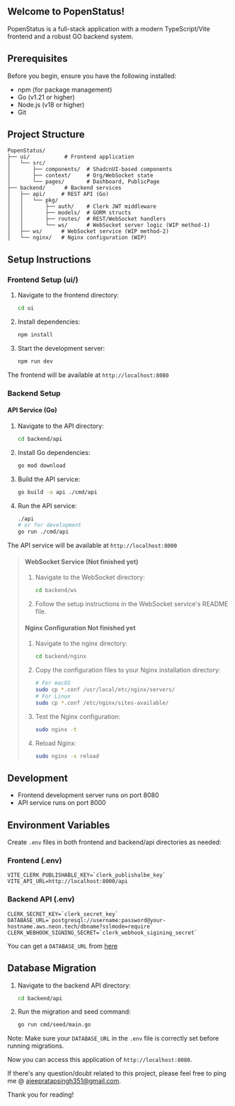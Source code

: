 ## Welcome to PopenStatus!

PopenStatus is a full-stack application with a modern TypeScript/Vite frontend and a robust GO backend system.

## Prerequisites

Before you begin, ensure you have the following installed:
- npm (for package management)
- Go (v1.21 or higher)
- Node.js (v18 or higher)
- Git

## Project Structure

```
PopenStatus/
├── ui/           # Frontend application
│   └── src/
│       ├── components/  # ShadcnUI-based components
│       ├── context/     # Org/WebSocket state
│       └── pages/       # Dashboard, PublicPage
├── backend/      # Backend services
│   ├── api/     # REST API (Go)
│   │   └── pkg/
│   │       ├── auth/    # Clerk JWT middleware
│   │       ├── models/  # GORM structs
│   │       ├── routes/  # REST/WebSocket handlers
│   │       └── ws/      # WebSocket server logic (WIP method-1)
│   ├── ws/      # WebSocket service (WIP method-2)
│   └── nginx/   # Nginx configuration (WIP)
```

## Setup Instructions

### Frontend Setup (ui/)

1. Navigate to the frontend directory:
   ```bash
   cd ui
   ```

2. Install dependencies:
   ```bash
   npm install
   ```

3. Start the development server:
   ```bash
   npm run dev
   ```

The frontend will be available at `http://localhost:8080`

### Backend Setup

#### API Service (Go)

1. Navigate to the API directory:
   ```bash
   cd backend/api
   ```

2. Install Go dependencies:
   ```bash
   go mod download
   ```

3. Build the API service:
   ```bash
   go build -o api ./cmd/api
   ```

4. Run the API service:
   ```bash
   ./api
   # or for development
   go run ./cmd/api
   ```

The API service will be available at `http://localhost:8000`

> #### WebSocket Service (Not finished yet)
> 
> 1. Navigate to the WebSocket directory:
>    ```bash
>    cd backend/ws
>    ```
> 
> 2. Follow the setup instructions in the WebSocket service's README file.
> 
> #### Nginx Configuration Not finished yet
> 
> 1. Navigate to the nginx directory:
>    ```bash
>    cd backend/nginx
>    ```
> 
> 2. Copy the configuration files to your Nginx installation directory:
>    ```bash
>    # For macOS
>    sudo cp *.conf /usr/local/etc/nginx/servers/
>    # For Linux
>    sudo cp *.conf /etc/nginx/sites-available/
>    ```
> 
> 3. Test the Nginx configuration:
>    ```bash
>    sudo nginx -t
>    ```
> 
> 4. Reload Nginx:
>    ```bash
>    sudo nginx -s reload
>    ```

## Development

- Frontend development server runs on port 8080
- API service runs on port 8000

## Environment Variables

Create `.env` files in both frontend and backend/api directories as needed:

### Frontend (.env)
```
VITE_CLERK_PUBLISHABLE_KEY=`clerk_publishalbe_key`
VITE_API_URL=http://localhost:8000/api
```

### Backend API (.env)
```
CLERK_SECRET_KEY=`clerk_secret_key`
DATABASE_URL=`postgresql://username:password@your-hostname.aws.neon.tech/dbname?sslmode=require`
CLERK_WEBHOOK_SIGNING_SECRET=`clerk_webhook_sigining_secret`
```

You can get a `DATABASE_URL` from [here](https://console.neon.tech/app/projects)


## Database Migration

1. Navigate to the backend API directory:
   ```bash
   cd backend/api
   ```

2. Run the migration and seed command:
   ```bash
   go run cmd/seed/main.go
   ```

Note: Make sure your `DATABASE_URL` in the `.env` file is correctly set before running migrations.


Now you can access this application of `http://localhost:8080`.

If there's any question/doubt related to this project, please feel free to ping me @ [ajeepratapsingh351@gmail.com](ajeepratapsingh351@gmail.com).

Thank you for reading!
